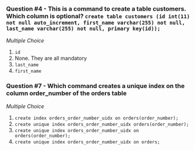 ### Question #4 - This is a command to create a table customers. Which column is optional? `create table customers (id int(11) not null auto_increment, first_name varchar(255) not null, last_name varchar(255) not null, primary key(id));`
*Multiple Choice*

1. `id`
2. None. They are all mandatory
3. `last_name`
4. `first_name`

### Question #7 - Which command creates a unique index on the column order_number of the orders table
*Multiple Choice*

1. `create index orders_order_number_uidx on orders(order_number);`
1. `create unique index orders_order_number_uidx orders(order_number);`
1. `create unique index orders_order_number_uidx on orders(order_number);`
1. `create unique index orders_order_number_uidx on orders;`
